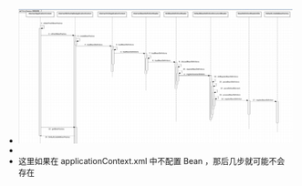 - ![image.png](../assets/image_1635610600963_0.png)
-
- 这里如果在 applicationContext.xml 中不配置 Bean ，那后几步就可能不会存在